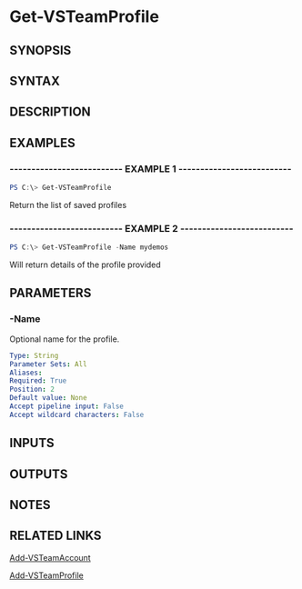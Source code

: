 <!-- #include "./common/header.md" -->

# Get-VSTeamProfile

## SYNOPSIS

<!-- #include "./synopsis/Get-VSTeamProfile.md" -->

## SYNTAX

## DESCRIPTION

<!-- #include "./synopsis/Get-VSTeamProfile.md" -->

## EXAMPLES

### -------------------------- EXAMPLE 1 --------------------------

```PowerShell
PS C:\> Get-VSTeamProfile
```

Return the list of saved profiles

### -------------------------- EXAMPLE 2 --------------------------

```PowerShell
PS C:\> Get-VSTeamProfile -Name mydemos
```

Will return details of the profile provided

## PARAMETERS

### -Name

Optional name for the profile.

```yaml
Type: String
Parameter Sets: All
Aliases:
Required: True
Position: 2
Default value: None
Accept pipeline input: False
Accept wildcard characters: False
```

## INPUTS

## OUTPUTS

## NOTES

## RELATED LINKS

[Add-VSTeamAccount](Add-VSTeamAccount.md)

[Add-VSTeamProfile](Add-VSTeamProfile.md)